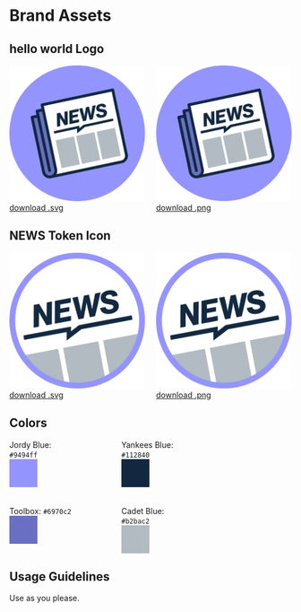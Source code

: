 # Brand Assets

## hello world Logo

<div style="display: flex;">
  <div style="margin-right: 20px;">
    <img class="logo" src="logo.svg">
    <br>
    <a href="logo.svg" download="logo.svg">download .svg</a>
  </div>
  <div>
    <img class="logo" src="logo512.png">
    <br>
    <a href="logo512.png" download="logo512.png">download .png</a>
  </div>
</div>


## NEWS Token Icon

<div style="display: flex;">
  <div style="margin-right: 20px;">
    <img class="logo" src="tokenIcon.svg">
    <br>
    <a href="tokenIcon.svg" download="tokenIcon.svg">download .svg</a>
  </div>
  <div>
    <img class="logo" src="tokenIcon512.png">
    <br>
    <a href="tokenIcon512.png" download="tokenIcon512.png">download .png</a>
  </div>
</div>

<style>
  .logo {
    width: 512px;
  }

  @media (max-width: 600px) {
    .logo {
      width: 256px;
    }
  }
</style>

## Colors

<div style="display: flex;">
  <div style="margin-right: 80px; width: 120px;">
    Jordy Blue: <code>#9494ff</code>
    <div style="width: 50px; height: 50px; background-color: #9494ff;"></div>
  </div>
  <div style="width: 120px;">
    Yankees Blue: <code>#112840</code>
    <div style="width: 50px; height: 50px; background-color: #112840;"></div>
  </div>
</div>

<br>

<br>

<div style="display: flex;">
  <div style="margin-right: 80px; width: 120px;">
    Toolbox: <code>#6970c2</code>
    <div style="width: 50px; height: 50px; background-color: #6970c2;"></div>
  </div>
  <div style="width: 120px;">
    Cadet Blue: <code>#b2bac2</code>
    <div style="width: 50px; height: 50px; background-color: #b2bac2;"></div>
  </div>
</div>


## Usage Guidelines

Use as you please.
